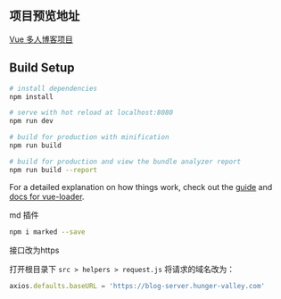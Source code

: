 ## 项目预览地址

[Vue 多人博客项目](https://chenning02.github.io/git-hunger-vue_blog-client/dist/)

## Build Setup

```bash
# install dependencies
npm install

# serve with hot reload at localhost:8080
npm run dev

# build for production with minification
npm run build

# build for production and view the bundle analyzer report
npm run build --report
```

For a detailed explanation on how things work, check out the [guide](http://vuejs-templates.github.io/webpack/) and [docs for vue-loader](http://vuejs.github.io/vue-loader).

md 插件

```bash
npm i marked --save
```

接口改为https

打开根目录下 `src > helpers > request.js` 将请求的域名改为：

```js
axios.defaults.baseURL = 'https://blog-server.hunger-valley.com'
```

